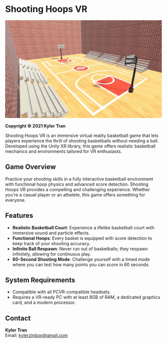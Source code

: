 # Shooting Hoops VR
![Game Preview](preview.png)

**Copyright &copy; 2021 Kyler Tran**

Shooting Hoops VR is an immersive virtual reality basketball game that lets players experience the thrill of shooting basketballs without needing a ball. Developed using the Unity XR library, this game offers realistic basketball mechanics and environments tailored for VR enthusiasts.

## Game Overview

Practice your shooting skills in a fully interactive basketball environment with functional hoop physics and advanced score detection. Shooting Hoops VR provides a compelling and challenging experience. Whether you're a casual player or an athelete, this game offers something for everyone.

## Features

- **Realistic Basketball Court**: Experience a lifelike basketball court with immersive sound and particle effects.
- **Functional Hoops**: Every basket is equipped with score detection to keep track of your shooting accuracy.
- **Infinite Ball Respawn**: Never run out of basketballs; they respawn infinitely, allowing for continuous play.
- **60-Second Shooting Mode**: Challenge yourself with a timed mode where you can test how many points you can score in 60 seconds.

## System Requirements

- Compatible with all PCVR-compatible headsets.
- Requires a VR-ready PC with at least 8GB of RAM, a dedicated graphics card, and a modern processor.

## Contact

**Kyler Tran**  
Email: [kylerzinbox@gmail.com](mailto:kylerzinbox@gmail.com)
